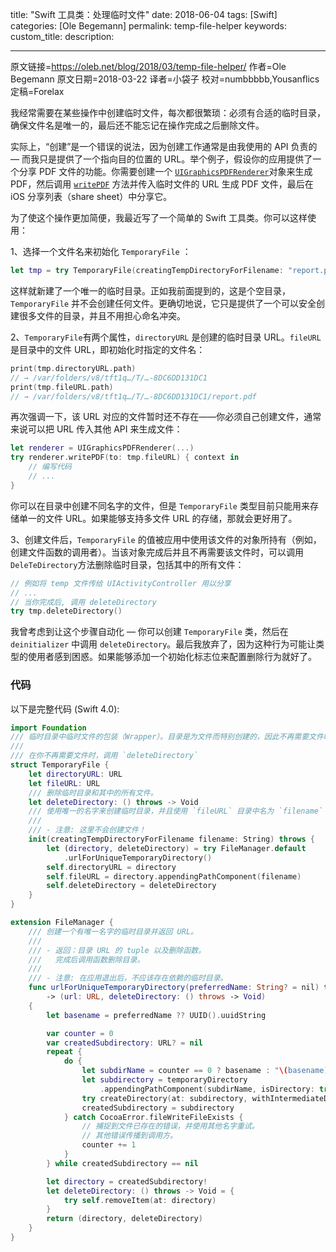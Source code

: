 title: "Swift 工具类：处理临时文件"
date: 2018-06-04
tags: [Swift]
categories: [Ole Begemann]
permalink: temp-file-helper
keywords: 
custom_title: 
description: 

---
原文链接=https://oleb.net/blog/2018/03/temp-file-helper/
作者=Ole Begemann
原文日期=2018-03-22
译者=小袋子
校对=numbbbbb,Yousanflics
定稿=Forelax

<!--此处开始正文-->
我经常需要在某些操作中创建临时文件，每次都很繁琐：必须有合适的临时目录，确保文件名是唯一的，最后还不能忘记在操作完成之后删除文件。

实际上，“创建”是一个错误的说法，因为创建工作通常是由我使用的 API 负责的 — 而我只是提供了一个指向目的位置的 URL。举个例子，假设你的应用提供了一个分享 PDF 文件的功能。你需要创建一个 [`UIGraphicsPDFRenderer`](https://developer.apple.com/documentation/uikit/uigraphicspdfrenderer)对象来生成 PDF，然后调用 [`writePDF`](https://developer.apple.com/documentation/uikit/uigraphicspdfrenderer/1649119-writepdf) 方法并传入临时文件的 URL 生成 PDF 文件，最后在 iOS 分享列表（share sheet）中分享它。

为了使这个操作更加简便，我最近写了一个简单的 Swift 工具类。你可以这样使用：

<!--more-->

1、选择一个文件名来初始化 `TemporaryFile` ：
```swift
let tmp = try TemporaryFile(creatingTempDirectoryForFilename: "report.pdf")
```
这样就新建了一个唯一的临时目录。正如我前面提到的，这是个空目录，`TemporaryFile` 并不会创建任何文件。更确切地说，它只是提供了一个可以安全创建很多文件的目录，并且不用担心命名冲突。

2、`TemporaryFile`有两个属性，`directoryURL` 是创建的临时目录 URL。`fileURL` 是目录中的文件 URL，即初始化时指定的文件名：

```swift
print(tmp.directoryURL.path)
// → /var/folders/v8/tft1q…/T/…-8DC6DD131DC1
print(tmp.fileURL.path)
// → /var/folders/v8/tft1q…/T/…-8DC6DD131DC1/report.pdf
```

再次强调一下，该 URL 对应的文件暂时还不存在——你必须自己创建文件，通常来说可以把 URL 传入其他 API 来生成文件：

```swift
let renderer = UIGraphicsPDFRenderer(...)
try renderer.writePDF(to: tmp.fileURL) { context in
    // 编写代码
    // ...
}
```

你可以在目录中创建不同名字的文件，但是 `TemporaryFile` 类型目前只能用来存储单一的文件 URL。如果能够支持多文件 URL 的存储，那就会更好用了。

3、创建文件后，`TemporaryFile` 的值被应用中使用该文件的对象所持有（例如，创建文件函数的调用者）。当该对象完成后并且不再需要该文件时，可以调用`DeleTeDirectory`方法删除临时目录，包括其中的所有文件：

```swift
// 例如将 temp 文件传给 UIActivityController 用以分享
// ...
// 当你完成后, 调用 deleteDirectory
try tmp.deleteDirectory()
```

我曾考虑到让这个步骤自动化 — 你可以创建 `TemporaryFile` 类，然后在 `deinitializer` 中调用 `deleteDirectory`。最后我放弃了，因为这种行为可能让类型的使用者感到困惑。如果能够添加一个初始化标志位来配置删除行为就好了。

### 代码

以下是完整代码 (Swift 4.0):

```swift
import Foundation
/// 临时目录中临时文件的包装（Wrapper）。目录是为文件而特别创建的，因此不再需要文件时，可以安全地删除该文件。
///
/// 在你不再需要文件时，调用 `deleteDirectory`
struct TemporaryFile {
    let directoryURL: URL
    let fileURL: URL
    /// 删除临时目录和其中的所有文件。
    let deleteDirectory: () throws -> Void
	/// 使用唯一的名字来创建临时目录，并且使用 `fileURL` 目录中名为 `filename` 的文件来初始化接收者。
    ///
    /// - 注意: 这里不会创建文件！
    init(creatingTempDirectoryForFilename filename: String) throws {
        let (directory, deleteDirectory) = try FileManager.default
            .urlForUniqueTemporaryDirectory()
        self.directoryURL = directory
        self.fileURL = directory.appendingPathComponent(filename)
        self.deleteDirectory = deleteDirectory
    }
}

extension FileManager {
	/// 创建一个有唯一名字的临时目录并返回 URL。
    ///
    /// - 返回：目录 URL 的 tuple 以及删除函数。
    ///   完成后调用函数删除目录。
    ///
    /// - 注意: 在应用退出后，不应该存在依赖的临时目录。
    func urlForUniqueTemporaryDirectory(preferredName: String? = nil) throws
        -> (url: URL, deleteDirectory: () throws -> Void)
    {
        let basename = preferredName ?? UUID().uuidString

        var counter = 0
        var createdSubdirectory: URL? = nil
        repeat {
            do {
                let subdirName = counter == 0 ? basename : "\(basename)-\(counter)"
                let subdirectory = temporaryDirectory
                    .appendingPathComponent(subdirName, isDirectory: true)
                try createDirectory(at: subdirectory, withIntermediateDirectories: false)
                createdSubdirectory = subdirectory
            } catch CocoaError.fileWriteFileExists {
                // 捕捉到文件已存在的错误，并使用其他名字重试。
                // 其他错误传播到调用方。
                counter += 1
            }
        } while createdSubdirectory == nil

        let directory = createdSubdirectory!
        let deleteDirectory: () throws -> Void = {
            try self.removeItem(at: directory)
        }
        return (directory, deleteDirectory)
    }
}
```
